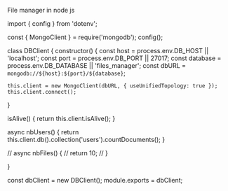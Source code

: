 File manager in node js





import { config } from 'dotenv';

const { MongoClient } = require('mongodb');
config();

class DBClient {
  constructor() {
    const host = process.env.DB_HOST || 'localhost';
    const port = process.env.DB_PORT || 27017;
    const database = process.env.DB_DATABASE || 'files_manager';
    const dbURL = `mongodb://${host}:${port}/${database}`;

    this.client = new MongoClient(dbURL, { useUnifiedTopology: true });
    this.client.connect();
  }

  isAlive() {
    return this.client.isAlive();
  }

  async nbUsers() {
    return this.client.db().collection('users').countDocuments();
  }

//   async nbFiles() {
//     return 10;
//   }

}

const dbClient = new DBClient();
module.exports = dbClient;
